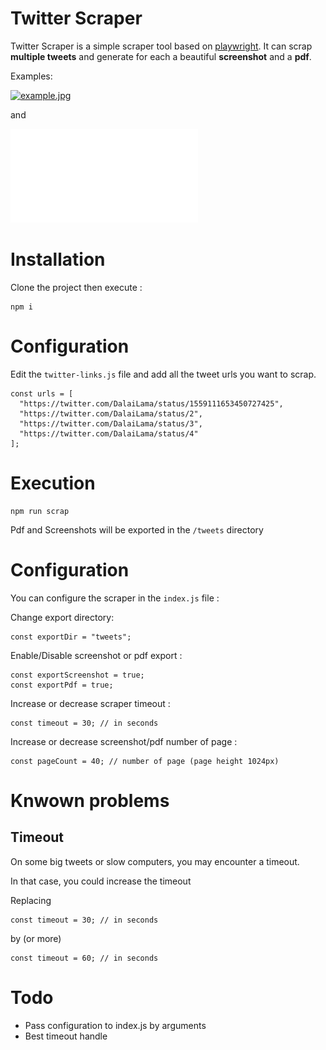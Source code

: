 # Twitter Scraper

Twitter Scraper is a simple scraper tool based on [playwright](https://github.com/microsoft/playwright). 
It can scrap **multiple tweets** and generate for each a beautiful **screenshot** and a **pdf**.

Examples:

[![example.jpg](example.jpg)](tweets/2021-01-13_DalaiLama_Watch%20Live-%20HHDL%20joins%20Harvard%20Business%20School%20professor%20and%20columnist%20Arthur%20Brooks%20for%20an%20online%20c.png)

and

![example.pdf](tweets/2021-01-13_DalaiLama_Watch%20Live-%20HHDL%20joins%20Harvard%20Business%20School%20professor%20and%20columnist%20Arthur%20Brooks%20for%20an%20online%20c.pdf)

# Installation

Clone the project then execute :

````
npm i
````

# Configuration

Edit the `twitter-links.js` file and add all the tweet urls you want to scrap.

````
const urls = [
  "https://twitter.com/DalaiLama/status/1559111653450727425",
  "https://twitter.com/DalaiLama/status/2",
  "https://twitter.com/DalaiLama/status/3",
  "https://twitter.com/DalaiLama/status/4"
];
````

# Execution

````
npm run scrap
````

Pdf and Screenshots will be exported in the `/tweets` directory


# Configuration

You can configure the scraper in the `index.js` file :

Change export directory:
````
const exportDir = "tweets";
````

Enable/Disable screenshot or pdf export :
````
const exportScreenshot = true;
const exportPdf = true;
````

Increase or decrease scraper timeout :
````
const timeout = 30; // in seconds
````

Increase or decrease screenshot/pdf number of page :
````
const pageCount = 40; // number of page (page height 1024px)
````


# Knwown problems

## Timeout

On some big tweets or slow computers, you may encounter a timeout. 

In that case, you could increase the timeout 

Replacing
````
const timeout = 30; // in seconds
````

by (or more)
````
const timeout = 60; // in seconds
````

# Todo

- Pass configuration to index.js by arguments
- Best timeout handle
